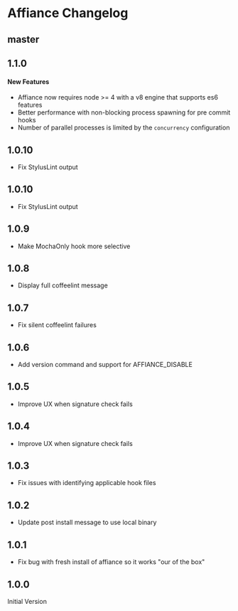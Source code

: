 # Affiance Changelog

## master

## 1.1.0
#### New Features
* Affiance now requires node >= 4 with a v8 engine that supports es6 features
* Better performance with non-blocking process spawning for pre commit hooks
* Number of parallel processes is limited by the `concurrency` configuration

## 1.0.10
* Fix StylusLint output

## 1.0.10
* Fix StylusLint output

## 1.0.9
* Make MochaOnly hook more selective

## 1.0.8
* Display full coffeelint message

## 1.0.7
* Fix silent coffeelint failures

## 1.0.6
* Add version command and support for AFFIANCE_DISABLE

## 1.0.5
* Improve UX when signature check fails

## 1.0.4
* Improve UX when signature check fails

## 1.0.3
* Fix issues with identifying applicable hook files

## 1.0.2
* Update post install message to use local binary

## 1.0.1
* Fix bug with fresh install of affiance so it works "our of the box"

## 1.0.0
Initial Version
